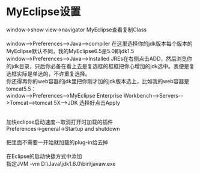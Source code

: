 # MyEclipse设置  

window->show view->navigator   MyEclipse查看复制Class    
<br>
window-->Preferences-->Java-->compiler 在这里选择你的jdk版本每个版本的MyEclipse默认不同，我的MyEclipse6.5是5.0即jdk1.5 
<br>
window-->Preferences-->Java-->Installed  JREs在右侧点击ADD，然后浏览你的jdk目录，只后你必备在看上去是复选框的框框把你心增加的jdk选中。表便是复选框实际是单选的，不许重复选择。 
<br>
你还得再你的web容器的jdk里把你刚才加的jdk版本选上，比如我的web容器是tomcat5.5： 
<br>
window-->Preferences-->MyEclipse Enterprise Workbench-->Servers-->Tomcat-->tomcat 5X-->JDK 选择好点击Apply 
<br>

<br>
加快eclipse启动速度--取消打开时加载的插件
<br>
Preferences->general->Startup and shutdown
<br>

<br>
把里面不需要一开始就加载的plug-in给去掉
<br>

<br>
在Eclipse的启动快捷方式中添加
<br>
指定JVM -vm D:\Java\jdk1.6.0\bin\javaw.exe
<br>

